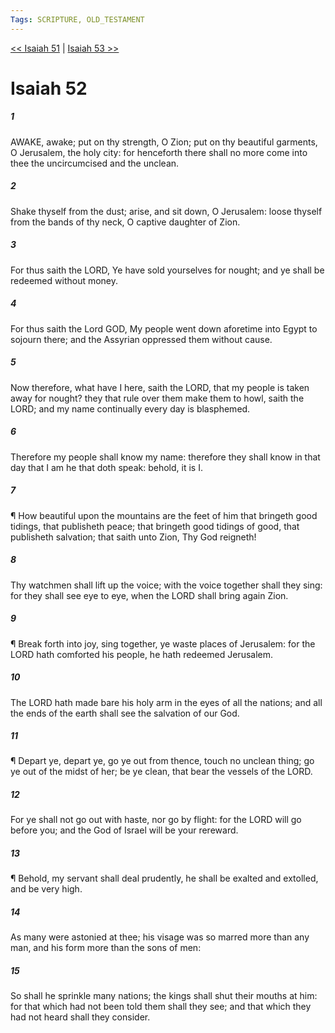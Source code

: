 ```yaml
---
Tags: SCRIPTURE, OLD_TESTAMENT
---
```


[<< Isaiah 51](OLD_TESTAMENT/23_Isaiah/Isaiah_51.md) | [Isaiah 53 >>](OLD_TESTAMENT/23_Isaiah/Isaiah_53.md)

# Isaiah 52

##### 1

AWAKE, awake; put on thy strength, O Zion; put on thy beautiful garments, O Jerusalem, the holy city: for henceforth there shall no more come into thee the uncircumcised and the unclean.

##### 2

Shake thyself from the dust; arise, and sit down, O Jerusalem: loose thyself from the bands of thy neck, O captive daughter of Zion.

##### 3

For thus saith the LORD, Ye have sold yourselves for nought; and ye shall be redeemed without money.

##### 4

For thus saith the Lord GOD, My people went down aforetime into Egypt to sojourn there; and the Assyrian oppressed them without cause.

##### 5

Now therefore, what have I here, saith the LORD, that my people is taken away for nought? they that rule over them make them to howl, saith the LORD; and my name continually every day is blasphemed.

##### 6

Therefore my people shall know my name: therefore they shall know in that day that I am he that doth speak: behold, it is I.

##### 7

¶ How beautiful upon the mountains are the feet of him that bringeth good tidings, that publisheth peace; that bringeth good tidings of good, that publisheth salvation; that saith unto Zion, Thy God reigneth!

##### 8

Thy watchmen shall lift up the voice; with the voice together shall they sing: for they shall see eye to eye, when the LORD shall bring again Zion.

##### 9

¶ Break forth into joy, sing together, ye waste places of Jerusalem: for the LORD hath comforted his people, he hath redeemed Jerusalem.

##### 10

The LORD hath made bare his holy arm in the eyes of all the nations; and all the ends of the earth shall see the salvation of our God.

##### 11

¶ Depart ye, depart ye, go ye out from thence, touch no unclean thing; go ye out of the midst of her; be ye clean, that bear the vessels of the LORD.

##### 12

For ye shall not go out with haste, nor go by flight: for the LORD will go before you; and the God of Israel will be your rereward.

##### 13

¶ Behold, my servant shall deal prudently, he shall be exalted and extolled, and be very high.

##### 14

As many were astonied at thee; his visage was so marred more than any man, and his form more than the sons of men:

##### 15

So shall he sprinkle many nations; the kings shall shut their mouths at him: for that which had not been told them shall they see; and that which they had not heard shall they consider.
